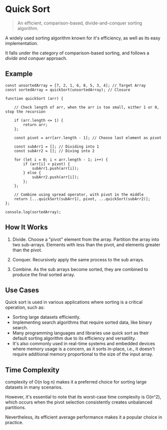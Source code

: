 # Quick Sort

> An efficient, comparison-based, divide-and-conquer sorting algorithm.

A widely used sorting algorithm known for it's efficiency, as well as its easy implementation.

It falls under the category of comparison-based sorting, and follows a *divide and conquer* approach.

## Example

```
const unsortedArray = [7, 2, 1, 6, 8, 5, 3, 4]; // Target Array
const sortedArray = quickSort(unsortedArray); // Closure

function quickSort (arr) {

    // Check length of arr, when the arr is too small, either 1 or 0, stop the recursion

    if (arr.length <= 1) {
        return arr;
    };

    const pivot = arr[arr.length - 1]; // Choose last element as pivot

    const subArr1 = []; // Dividing into 1
    const subArr2 = []; // Diving into 2

    for (let i = 0; i < arr.length - 1; i++) {
        if (arr[i] < pivot) {
            subArr1.push(arr[i]);
        } else {
            subArr2.push(arr[i]);
        };
    };

    // Combine using spread operator, with pivot in the middle
    return [...quickSort(subArr1), pivot, ...quickSort(subArr2)];
};

console.log(sortedArray);
```

## How It Works

1. Divide.
Choose a "pivot" element from the array. Partition the array into two sub-arrays. Elements with less than the pivot, and elements greater than the pivot.

2. Conquer.
Recursively apply the same process to the sub arrays.

3. Combine.
As the sub arrays become sorted, they are combined to produce the final sorted array.

## Use Cases

Quick sort is used in various applications where sorting is a critical operation, such as:

* Sorting large datasets efficiently.
* Implementing search algorithms that require sorted data, like binary search.
* Many programming languages and libraries use quick sort as their default sorting algorithm due to its efficiency and versatility.
* It's also commonly used in real-time systems and embedded devices where memory usage is a concern, as it sorts in-place, i.e., it doesn't require additional memory proportional to the size of the input array.

## Time Complexity

complexity of O(n log n) makes it a preferred choice for sorting large datasets in many scenarios.

However, it's essential to note that its worst-case time complexity is O(n^2), which occurs when the pivot selection consistently creates unbalanced partitions.

Nevertheless, its efficient average performance makes it a popular choice in practice.
